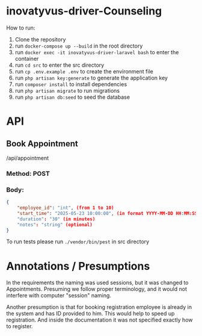 # inovatyvus-driver-Counseling

How to run:

1. Clone the repository
2. run `docker-compose up --build` in the root directory
3. run `docker exec -it inovatyvus-driver-laravel bash` to enter the container
4. run `cd src` to enter the src directory
5. run `cp .env.example .env` to create the environment file
6. run `php artisan key:generate` to generate the application key
7. run `composer install` to install dependencies
8. run `php artisan migrate` to run migrations
9. run `php artisan db:seed` to seed the database

# API

## Book Appointment
/api/appointment
### Method: POST
### Body:
```json
{
    "employee_id": "int", (from 1 to 10)
    "start_time": "2025-05-23 10:00:00", (in format YYYY-MM-DD HH:MM:SS)
    "duration": "30" (in minutes)
    "notes": "string" (optional)
}
```

To run tests please run `./vendor/bin/pest` in src directory


# Annotations / Presumptions
In the requirements the naming was used sessions, but it was changed to Appointments.
Presuming we follow proper terminology, and it would not interfere with computer "session" naming.

Another presumption is that for booking registration employee is already in the system and has ID provided to him.
This would help to speed up registration. And inside the documentation it was not specified exactly how to register.